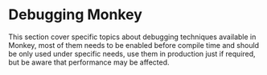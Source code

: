 # Debugging Monkey

This section cover specific topics about debugging techniques available in Monkey, most of them needs to be enabled before compile time and should be only used under specific needs, use them in production just if required, but be aware that performance may be affected.
